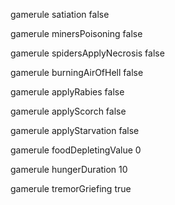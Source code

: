 gamerule satiation false

gamerule minersPoisoning false

gamerule spidersApplyNecrosis false

gamerule burningAirOfHell false

gamerule applyRabies false

gamerule applyScorch false

gamerule applyStarvation false

gamerule foodDepletingValue 0

gamerule hungerDuration 10

gamerule tremorGriefing true
